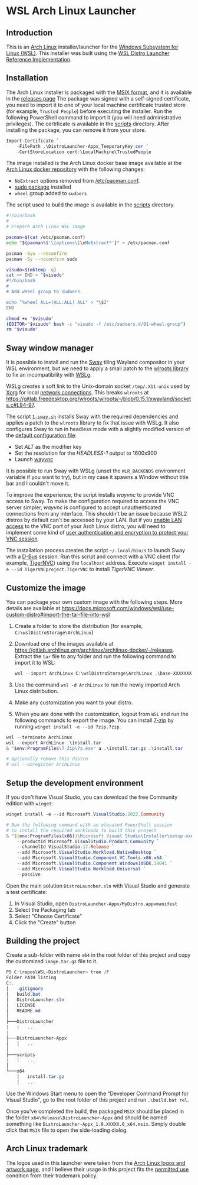 # WSL Arch Linux Launcher

## Introduction

This is an [Arch Linux](https://archlinux.org) installer/launcher for the [Windows Subsystem for Linux (WSL)](https://docs.microsoft.com/windows/wsl/). This installer was built using the [WSL Distro Launcher Reference Implementation](https://github.com/microsoft/WSL-DistroLauncher).

## Installation

The Arch Linux installer is packaged with the [MSIX format](https://docs.microsoft.com/windows/msix/), and it is available in the [releases page](https://github.com/DevelopersCommunity/WSL-DistroLauncher/releases) The package was signed with a self-signed certificate, you need to import it to one of your local machine certificate trusted store (for example, `Trusted People`) before executing the installer. Run the following PowerShell command to import it (you will need administrative privileges). The certificate is available in the [scripts](./scripts) directory. After installing the package, you can remove it from your store.

```powershell
Import-Certificate `
    -FilePath .\DistroLauncher-Appx_TemporaryKey.cer `
    -CertStoreLocation cert:\LocalMachine\TrustedPeople
```

The image installed is the Arch Linux docker base image available at the [Arch Linux docker repository](https://gitlab.archlinux.org/archlinux/archlinux-docker/-/releases) with the following changes:

- `NoExtract` options removed from [/etc/pacman.conf](https://archlinux.org/pacman/pacman.conf.5.html).
- [sudo package](https://archlinux.org/packages/core/x86_64/sudo/) installed
- `wheel` group added to `sudoers`

The script used to build the image is available in the [scripts](./scripts/0-arch.sh) directory.

```bash
#!/bin/bash
#
# Prepare Arch Linux WSL image

pacman=$(cat /etc/pacman.conf)
echo "${pacman%$'\[options\]\nNoExtract*'}" > /etc/pacman.conf

pacman -Syu --noconfirm
pacman -Sy --noconfirm sudo

visudo=$(mktemp -q)
cat << END > "$visudo"
#!/bin/bash
#
# Add wheel group to sudoers.

echo "%wheel ALL=(ALL:ALL) ALL" > "\$2"
END

chmod +x "$visudo"
(EDITOR="$visudo" bash -c "visudo -f /etc/sudoers.d/01-wheel-group")
rm "$visudo"
```

## Sway window manager

It is possible to install and run the [Sway](https://swaywm.org/) tiling Wayland compositor in your WSL environment, but we need to apply a small patch to the [wlroots library](https://gitlab.freedesktop.org/wlroots/wlroots/) to fix an incompatibility with [WSLg](https://github.com/microsoft/wslg).

WSLg creates a soft link to the Unix-domain socket `/tmp/.X11-unix` used by [Xorg](https://www.x.org/) for local [network connections](https://www.x.org/archive/X11R6.8.0/doc/Xorg.1.html#sect4). This breaks `wlroots` at <https://gitlab.freedesktop.org/wlroots/wlroots/-/blob/0.15.1/xwayland/sockets.c#L94-97>.

The script [`1-sway.sh`](./scripts/1-sway.sh) installs Sway with the required dependencies and applies a patch to the `wlroots` library to fix that issue with WSLg. It also configures Sway to run in headless mode with a slightly modified version of the [default configuration file](https://github.com/swaywm/sway/blob/v1.7/config.in):

- Set _ALT_ as the modifier key
- Set the resolution for the _HEADLESS-1_ output to 1600x900
- Launch [wayvnc](https://github.com/any1/wayvnc)

It is possible to run Sway with WSLg (unset the `WLR_BACKENDS` environment variable if you want to try), but in my case it spawns a Window without title bar and I couldn't move it.

To improve the experience, the script installs _wayvnc_ to provide VNC access to Sway. To make the configuration required to access the VNC server simpler, _wayvnc_ is configured to accept unauthenticated connections from any interface. This shouldn't be an issue because WSL2 distros by default can't be accessed by your LAN. But if you [enable LAN access](https://docs.microsoft.com/windows/wsl/networking#accessing-a-wsl-2-distribution-from-your-local-area-network-lan) to the VNC port of your Arch Linux distro, you will need to implement some kind of [user authentication and encryption to protect your VNC session](https://github.com/any1/wayvnc#running).

The installation process creates the script `~/.local/bin/s` to launch Sway with a [D-Bus](https://www.freedesktop.org/wiki/Software/dbus/) session. Run this script and connect with a VNC client (for example, [TigerNVC](https://tigervnc.org/)) using the `localhost` address. Execute `winget install -e --id TigerVNCproject.TigerVNC` to install _TigerVNC Viewer_.

## Customize the image

You can package your own custom image with the following steps. More details are available at <https://docs.microsoft.com/windows/wsl/use-custom-distro#import-the-tar-file-into-wsl>

1. Create a folder to store the distribution (for example, `C:\wslDistroStorage\ArchLinux`)
1. Download one of the images available at <https://gitlab.archlinux.org/archlinux/archlinux-docker/-/releases>. Extract the `tar` file to any folder and run the following command to import it to WSL:

    ```powershell
    wsl --import ArchLinux C:\wslDistroStorage\ArchLinux .\base-XXXXXXXX.X.XXXXX.tar
    ```

1. Use the command `wsl -d ArchLinux` to run the newly imported Arch Linux distribution.
1. Make any customization you want to your distro.
1. When you are done with the customization, logout from `WSL` and run the following commands to export the image. You can install [7-zip](https://7-zip.org/) by running `winget install -e --id 7zip.7zip`.

```powershell
wsl --terminate ArchLinux
wsl --export ArchLinux .\install.tar
& "$env:ProgramFiles\7-Zip\7z.exe" a .\install.tar.gz .\install.tar

# Optionally remove this distro
# wsl --unregister ArchLinux
```

## Setup the development environment

If you don't have Visual Studio, you can download the free Community edition with `winget`:

```powershell
winget install -e --id Microsoft.VisualStudio.2022.Community

# Run the following command with an elevated PowerShell session
# to install the required workloads to build this project
& "${env:ProgramFiles(x86)}\Microsoft Visual Studio\Installer\setup.exe" modify `
    --productId Microsoft.VisualStudio.Product.Community `
    --channelId VisualStudio.17.Release `
    --add Microsoft.VisualStudio.Workload.NativeDesktop `
    --add Microsoft.VisualStudio.Component.VC.Tools.x86.x64 `
    --add Microsoft.VisualStudio.Component.Windows10SDK.19041 `
    --add Microsoft.VisualStudio.Workload.Universal `
    --passive
```

Open the main solution `DistroLauncher.sln` with Visual Studio and generate a test certificate:

1. In Visual Studio, open `DistroLauncher-Appx/MyDistro.appxmanifest`
1. Select the Packaging tab
1. Select "Choose Certificate"
1. Click the "Create" button

## Building the project

Create a sub-folder with name `x64` in the root folder of this project and copy the customized `image.tar.gz` file to it.

```powershell
PS C:\repos\WSL-DistroLauncher> tree /F
Folder PATH listing
C:.
│   .gitignore
│   build.bat
│   DistroLauncher.sln
│   LICENSE
│   README.md
│
├───DistroLauncher
|   |   ...
|
├───DistroLauncher-Appx
│   │   ...
│
├───scripts
|   |   ...
│
└───x64
    │   install.tar.gz
    │   ...
```

Use the Windows Start menu to open the "Developer Command Prompt for Visual Studio", go to the root folder of this project and run `.\build.bat rel`.

Once you've completed the build, the packaged `MSIX` should be placed in the folder `x64\Release\DistroLauncher-Appx` and should be named something like `DistroLauncher-Appx_1.0.XXXXX.0_x64.msix`. Simply double click that `MSIX` file to open the side-loading dialog.

## Arch Linux trademark

The logos used in this launcher were taken from the [Arch Linux logos and artwork page](https://archlinux.org/art/), and I believe their usage in this project fits the [permitted use](https://wiki.archlinux.org/title/DeveloperWiki:TrademarkPolicy#Permitted_Use) condition from their trademark policy.
